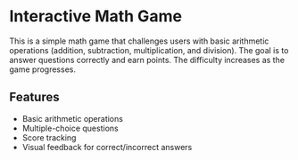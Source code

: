 # Interactive Math Game

This is a simple math game that challenges users with basic arithmetic operations (addition, subtraction, multiplication, and division).
The goal is to answer questions correctly and earn points. The difficulty increases as the game progresses.

## Features
- Basic arithmetic operations
- Multiple-choice questions
- Score tracking
- Visual feedback for correct/incorrect answers
